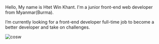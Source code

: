 Hello, My name is Htet Win Khant. I'm a junior front-end web developer from Myanmar(Burma).

I’m currently looking for a front-end developer full-time job to become a better developer and take on challenges.

![cosw](https://user-images.githubusercontent.com/87410067/157396766-b07b53f6-430c-4f97-a57a-e26b07a9027d.jpg)
